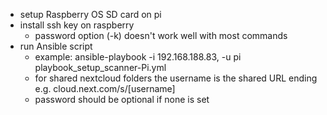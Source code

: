 * setup Raspberry OS SD card on pi
* install ssh key on raspberry
  * password option (-k) doesn't work well with most commands
* run Ansible script
  * example: ansible-playbook -i 192.168.188.83, -u pi playbook_setup_scanner-Pi.yml
  * for shared nextcloud folders the username is the shared URL ending e.g. cloud.next.com/s/[username] 
  * password should be optional if none is set

